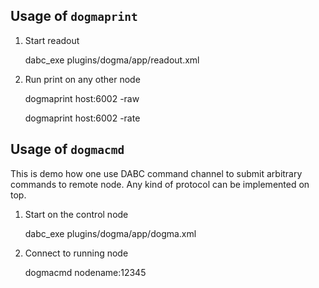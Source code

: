 ## Usage of `dogmaprint`

1. Start readout

    dabc_exe plugins/dogma/app/readout.xml

2. Run print on any other node

    dogmaprint host:6002 -raw

    dogmaprint host:6002 -rate



## Usage of `dogmacmd`

This is demo how one use DABC command channel to submit arbitrary commands
to remote node. Any kind of protocol can be implemented on top.

1. Start on the control node

    dabc_exe plugins/dogma/app/dogma.xml

2. Connect to running node

    dogmacmd nodename:12345
